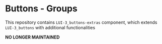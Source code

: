 # Buttons - Groups
This repository contains `LUI-3_buttons-extras` component, which extends `LUI-3_buttons` with additional functionalities


**NO LONGER MAINTAINED**
